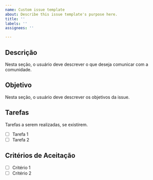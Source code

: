 ```yaml
---
name: Custom issue template
about: Describe this issue template's purpose here.
title: ''
labels: ''
assignees: ''

---
```


## Descrição

Nesta seção, o usuário deve descrever o que deseja comunicar com a comunidade.

## Objetivo

Nesta seção, o usuário deve descrever os objetivos da issue.

## Tarefas

Tarefas a serem realizadas, se existirem.

- [ ] Tarefa 1
- [ ] Tarefa 2

## Critérios de Aceitação

- [ ] Critério 1
- [ ] Critério 2
